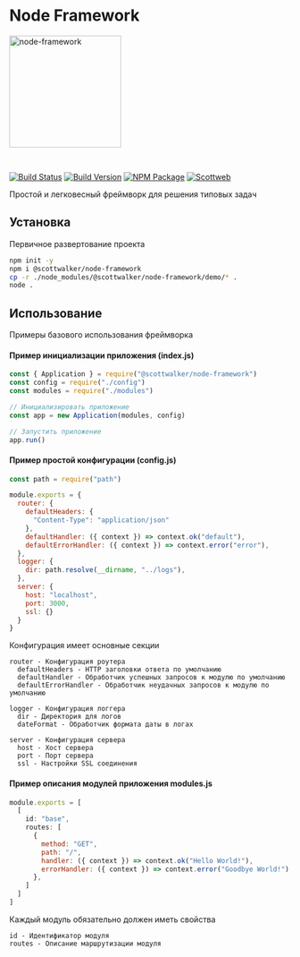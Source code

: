 # Node Framework

<img src="https://nodejs.org/static/images/logos/nodejs-new-pantone-black.svg" alt="node-framework" style="width: 200px; margin-bottom: 30px;"/>

[![Build Status](https://img.shields.io/github/checks-status/scottwalker87/node-framework/main?style=for-the-badge)](https://github.com/scottwalker87/node-framework)
[![Build Version](https://img.shields.io/github/package-json/v/scottwalker87/node-framework?style=for-the-badge)](https://github.com/scottwalker87/node-framework)
[![NPM Package](https://img.shields.io/npm/v/@scottwalker/node-framework?style=for-the-badge)](https://www.npmjs.com/package/@scottwalker/node-framework)
[![Scottweb](https://img.shields.io/badge/Scottweb-Web%20Development-red?style=for-the-badge)](http://scottweb.ru/)

Простой и легковесный фреймворк для решения типовых задач

## Установка
Первичное развертование проекта
```bash
npm init -y
npm i @scottwalker/node-framework
cp -r ./node_modules/@scottwalker/node-framework/demo/* .
node .
```
## Использование
Примеры базового использования фреймворка

#### Пример инициализации приложения **(index.js)**
```js
const { Application } = require("@scottwalker/node-framework")
const config = require("./config")
const modules = require("./modules")

// Инициализировать приложение
const app = new Application(modules, config)

// Запустить приложение
app.run()
```

#### Пример простой конфигурации **(config.js)**
```js
const path = require("path")

module.exports = {
  router: {
    defaultHeaders: {
      "Content-Type": "application/json"
    },
    defaultHandler: ({ context }) => context.ok("default"),
    defaultErrorHandler: ({ context }) => context.error("error"),
  },
  logger: {
    dir: path.resolve(__dirname, "../logs"),
  },
  server: {
    host: "localhost",
    port: 3000,
    ssl: {}
  }
}
```
Конфигурация имеет основные секции
```
router - Конфигурация роутера
  defaultHeaders - HTTP заголовки ответа по умолчанию
  defaultHandler - Обработчик успешных запросов к модулю по умолчанию
  defaultErrorHandler - Обработчик неудачных запросов к модулю по умолчанию

logger - Конфигурация логгера
  dir - Директория для логов
  dateFormat - Обработчик формата даты в логах

server - Конфигурация сервера
  host - Хост сервера
  port - Порт сервера
  ssl - Настройки SSL соединения
```

#### Пример описания модулей приложения **modules.js**
```js
module.exports = [
  [
    id: "base",
    routes: [
      {
        method: "GET", 
        path: "/", 
        handler: ({ context }) => context.ok("Hello World!"),
        errorHandler: ({ context }) => context.error("Goodbye World!"),
      },
    ]
  ]
]
```
Каждый модуль обязательно должен иметь свойства
```
id - Идентификатор модуля
routes - Описание маршрутизации модуля
```